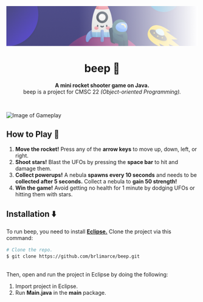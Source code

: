 <!-- Start of Banner -->
![Image of Banner](readme/banner.png)
<!-- End of Banner -->

<!-- Start of Heading -->
<div align="center">
    <h1><b>beep 🚀</b></h1>
    <p><b>A mini rocket shooter game on Java.</b><br>beep is a project for CMSC 22 <i>(Object-oriented Programming).</i></p>
</div> <br>

![Image of Gameplay](readme/gameplay.gif) <br>
<!-- End of Header -->

<!-- Start of How to Play -->
## **How to Play 🌠**
1. **Move the rocket!** Press any of the **arrow keys** to move up, down, left, or right.
2. **Shoot stars!** Blast the UFOs by pressing the **space bar** to hit and damage them.
3. **Collect powerups!** A nebula **spawns every 10 seconds** and needs to be **collected after 5 seconds.** Collect a nebula to **gain 50 strength!**
4. **Win the game!** Avoid getting no health for 1 minute by dodging UFOs or hitting them with stars.
<!-- End of How to Play -->

<!-- Start of Installation -->
## **Installation ⬇️**
To run beep, you need to install [**Eclipse.**](https://www.eclipse.org/downloads/) Clone the project via this command:

```bash
# Clone the repo.
$ git clone https://github.com/brlimarce/beep.git
```
  \
Then, open and run the project in Eclipse by doing the following:
1. Import project in Eclipse.
2. Run **Main.java** in the **main** package.
<!-- End of Installation -->